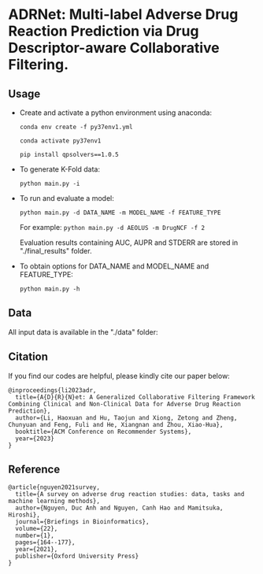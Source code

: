 # ADRNet: Multi-label Adverse Drug Reaction Prediction via Drug Descriptor-aware Collaborative Filtering.
## Usage

- Create and activate a python environment using anaconda:

    `conda env create -f py37env1.yml`
    
    `conda activate py37env1`
    
    ```pip install qpsolvers==1.0.5```



- To generate K-Fold data:

    `python main.py -i`

- To run and evaluate a model:

    `python main.py -d DATA_NAME -m MODEL_NAME -f FEATURE_TYPE` 
    
    For example:
    `python main.py -d AEOLUS -m DrugNCF -f 2
    `

    Evaluation results containing AUC, AUPR and STDERR are stored in "./final_results" folder.


- To obtain options for DATA_NAME and MODEL_NAME and FEATURE_TYPE:

    `python main.py -h`


## Data

All input data is available in the "./data" folder:

## Citation

If you find our codes are helpful, please kindly cite our paper below:
```
@inproceedings{li2023adr,
  title={A{D}{R}{N}et: A Generalized Collaborative Filtering Framework Combining Clinical and Non-Clinical Data for Adverse Drug Reaction Prediction},
  author={Li, Haoxuan and Hu, Taojun and Xiong, Zetong and Zheng, Chunyuan and Feng, Fuli and He, Xiangnan and Zhou, Xiao-Hua},
  booktitle={ACM Conference on Recommender Systems},
  year={2023}
}
```
## Reference
```
@article{nguyen2021survey,
  title={A survey on adverse drug reaction studies: data, tasks and machine learning methods},
  author={Nguyen, Duc Anh and Nguyen, Canh Hao and Mamitsuka, Hiroshi},
  journal={Briefings in Bioinformatics},
  volume={22},
  number={1},
  pages={164--177},
  year={2021},
  publisher={Oxford University Press}
}
```

